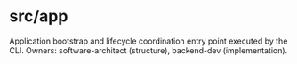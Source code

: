 # src/app

Application bootstrap and lifecycle coordination entry point executed by the CLI. Owners: software-architect (structure), backend-dev (implementation).
